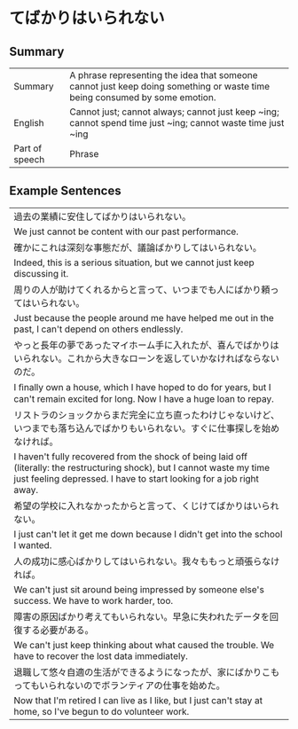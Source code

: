 # てばかりはいられない

## Summary

<table><tr>   <td>Summary</td>   <td>A phrase representing the idea that someone cannot just keep doing something or waste time being consumed by some emotion.</td></tr><tr>   <td>English</td>   <td>Cannot just; cannot always; cannot just keep ~ing; cannot spend time just ~ing; cannot waste time just ~ing</td></tr><tr>   <td>Part of speech</td>   <td>Phrase</td></tr></table>

## Example Sentences

<table><tr><td>過去の業績に安住してばかりはいられない。</td></tr><tr><td>We just cannot be content with our past performance.</td></tr><tr><td>確かにこれは深刻な事態だが、議論ばかりしてはいられない。</td></tr><tr><td>Indeed, this is a serious situation, but we cannot just keep discussing it.</td></tr><tr><td>周りの人が助けてくれるからと言って、いつまでも人にばかり頼ってはいられない。</td></tr><tr><td>Just because the people around me have helped me out in the past, I can't depend on others endlessly.</td></tr><tr><td>やっと長年の夢であったマイホーム手に入れたが、喜んでばかりはいられない。これから大きなローンを返していかなければならないのだ。</td></tr><tr><td>I ﬁnally own a house, which I have hoped to do for years, but I can't remain excited for long. Now I have a huge loan to repay.</td></tr><tr><td>リストラのショックからまだ完全に立ち直ったわけじゃないけど、いつまでも落ち込んでばかりもいられない。すぐに仕事探しを始めなければ。</td></tr><tr><td>I haven't fully recovered from the shock of being laid off (literally: the restructuring shock), but I cannot waste my time just feeling depressed. I have to start looking for a job right away.</td></tr><tr><td>希望の学校に入れなかったからと言って、くじけてばかりはいられない。</td></tr><tr><td>I just can't let it get me down because I didn't get into the school I wanted.</td></tr><tr><td>人の成功に感心ばかりしてはいられない。我々ももっと頑張らなければ。</td></tr><tr><td>We can't just sit around being impressed by someone else's success. We have to work harder, too.</td></tr><tr><td>障害の原因ばかり考えてもいられない。早急に失われたデータを回復する必要がある。</td></tr><tr><td>We can't just keep thinking about what caused the trouble. We have to recover the lost data immediately.</td></tr><tr><td>退職して悠々自適の生活ができるようになったが、家にばかりこもってもいられないのでボランティアの仕事を始めた。</td></tr><tr><td>Now that I'm retired I can live as I like, but I just can't stay at home, so I've begun to do volunteer work.</td></tr></table>

